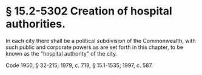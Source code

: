 # § 15.2-5302 Creation of hospital authorities.

<p>In each city there shall be a political subdivision of the Commonwealth, with such public and corporate powers as are set forth in this chapter, to be known as the "hospital authority" of the city.</p><p>Code 1950, § 32-215; 1979, c. 719, § 15.1-1535; 1997, c. 587.</p>